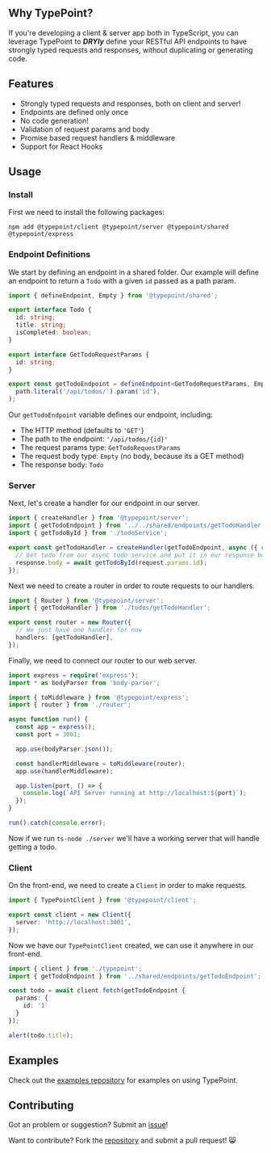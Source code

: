 ## Why TypePoint?

If you're developing a client & server app both in TypeScript, you can leverage TypePoint to **_DRYly_** define your RESTful API endpoints to have strongly typed requests and responses, without duplicating or generating code.

## Features

- Strongly typed requests and responses, both on client and server!
- Endpoints are defined only once
- No code generation!
- Validation of request params and body
- Promise based request handlers & middleware
- Support for React Hooks

## Usage

### Install

First we need to install the following packages:

```shell
npm add @typepoint/client @typepoint/server @typepoint/shared @typepoint/express
```

### Endpoint Definitions

We start by defining an endpoint in a shared folder. Our example will define an endpoint to return a `Todo` with a given `id` passed as a path param.

<p class="filename" data-filename="./shared/endpoints/getTodoEndpoint.ts"></p>

```typescript
import { defineEndpoint, Empty } from '@typepoint/shared';

export interface Todo {
  id: string;
  title: string;
  isCompleted: boolean;
}

export interface GetTodoRequestParams {
  id: string;
}

export const getTodoEndpoint = defineEndpoint<GetTodoRequestParams, Empty, Todo[]>(path =>
  path.literal('/api/todos/').param('id'),
);
```

Our `getTodoEndpoint` variable defines our endpoint, including:

- The HTTP method (defaults to `'GET'`)
- The path to the endpoint: `'/api/todos/{id}'`
- The request params type: `GetTodoRequestParams`
- The request body type: `Empty` (no body, because its a GET method)
- The response body: `Todo`

### Server

Next, let's create a handler for our endpoint in our server.

<p class="filename" data-filename="./server/todos/getTodoHandler.ts"></p>

```typescript
import { createHandler } from '@typepoint/server';
import { getTodoEndpoint } from '../../shared/endpoints/getTodoHandler';
import { getTodoById } from './todoService';

export const getTodoHandler = createHandler(getTodoEndpoint, async ({ request, response }) => {
  // Get todo from our async todo service and put it in our response body
  response.body = await getTodoById(request.params.id);
});
```

Next we need to create a router in order to route requests to our handlers.

<p class="filename" data-filename="./server/router.ts"></p>

```typescript
import { Router } from '@typepoint/server';
import { getTodoHandler } from './todos/getTodoHandler';

export const router = new Router({
  // We just have one handler for now
  handlers: [getTodoHandler],
});
```

Finally, we need to connect our router to our web server.

<p class="filename" data-filename="./server/index.ts"></p>

```typescript
import express = require('express');
import * as bodyParser from 'body-parser';

import { toMiddleware } from '@typepoint/express';
import { router } from './router';

async function run() {
  const app = express();
  const port = 3001;

  app.use(bodyParser.json());

  const handlerMiddleware = toMiddleware(router);
  app.use(handlerMiddleware);

  app.listen(port, () => {
    console.log(`API Server running at http://localhost:${port}`);
  });
}

run().catch(console.error);
```

Now if we run `ts-node ./server` we'll have a working server that will handle getting a todo.

### Client

On the front-end, we need to create a `Client` in order to make requests.

<p class="filename" data-filename="./client/typepoint.ts"></p>

```typescript
import { TypePointClient } from '@typepoint/client';

export const client = new Client({
  server: 'http://localhost:3001',
});
```

Now we have our `TypePointClient` created, we can use it anywhere in our front-end.

<p class="filename" data-filename="./client/index.ts"></p>

```typescript
import { client } from './typepoint';
import { getTodoEndpoint } from '../shared/endpoints/getTodoEndpoint';

const todo = await client.fetch(getTodoEndpoint {
  params: {
    id: '1'
  }
});

alert(todo.title);
```

## Examples

Check out the [examples repository](https://github.com/typepoint/examples) for examples on using TypePoint.

## Contributing

Got an problem or suggestion? Submit an [issue](https://github.com/typepoint/typepoint/issues)!

Want to contribute? Fork the [repository](https://github.com/typepoint/typepoint) and submit a pull request! 😸

